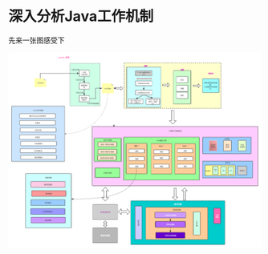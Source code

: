 # 深入分析Java工作机制

先来一张图感受下

![Java工作机制](https://github.com/Jiang1311/MuitSourBigData/blob/master/document_library/assert/java/jvm%20.png?raw=true)

